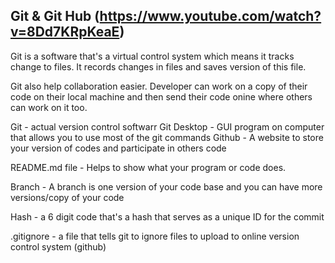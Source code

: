 ## Git & Git Hub (https://www.youtube.com/watch?v=8Dd7KRpKeaE)

Git is a software that's a virtual control system which means it tracks change to files. It records changes in files and saves version of this file.

Git also help collaboration easier. Developer can work on a copy of their code on their local machine and then send their code onine where others can work on it too. 

Git - actual version control softwarr
Git Desktop - GUI program on computer that allows you to use most of the git commands 
Github - A website to store your version of codes and participate in others code

README.md file - Helps to show what your program or code does.

Branch - A branch is one version of your code base and you can have more versions/copy of your code

Hash - a 6 digit code that's a hash that serves as a unique ID for the commit

.gitignore - a file that tells git to ignore files to upload to online version control system (github)

